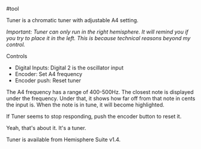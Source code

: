 #tool 

Tuner is a chromatic tuner with adjustable A4 setting.

_Important: Tuner can only run in the right hemisphere. It will remind you if you try to place it in the left. This is because technical reasons beyond my control._

Controls
* Digital Inputs: Digital 2 is the oscillator input
* Encoder: Set A4 frequency
* Encoder push: Reset tuner

The A4 frequency has a range of 400-500Hz. The closest note is displayed under the frequency. Under that, it shows how far off from that note in cents the input is. When the note is in tune, it will become highlighted.

If Tuner seems to stop responding, push the encoder button to reset it.

Yeah, that's about it. It's a tuner.

Tuner is available from Hemisphere Suite v1.4.